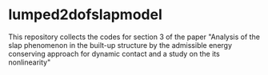 # lumped2dofslapmodel
This  repository collects the codes for section 3 of the paper "Analysis of the slap phenomenon in the built-up structure by the admissible energy conserving approach for dynamic contact and a study on the its nonlinearity"

